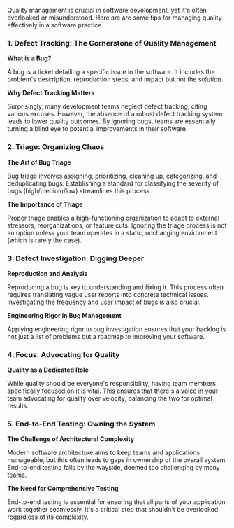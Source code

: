 Quality management is crucial in software development, yet it's often overlooked or misunderstood. Here are are some tips for managing quality effectively in a software practice.

### 1. **Defect Tracking: The Cornerstone of Quality Management**

**What is a Bug?**

A bug is a ticket detailing a specific issue in the software. It includes the problem's description, reproduction steps, and impact but not the solution. 

**Why Defect Tracking Matters**

Surprisingly, many development teams neglect defect tracking, citing various excuses. However, the absence of a robust defect tracking system leads to lower quality outcomes. By ignoring bugs, teams are essentially turning a blind eye to potential improvements in their software.

### 2. **Triage: Organizing Chaos**

**The Art of Bug Triage**

Bug triage involves assigning, prioritizing, cleaning up, categorizing, and deduplicating bugs. Establishing a standard for classifying the severity of bugs (high/medium/low) streamlines this process. 

**The Importance of Triage**

Proper triage enables a high-functioning organization to adapt to external stressors, reorganizations, or feature cuts. Ignoring the triage process is not an option unless your team operates in a static, unchanging environment (which is rarely the case).

### 3. **Defect Investigation: Digging Deeper**

**Reproduction and Analysis**

Reproducing a bug is key to understanding and fixing it. This process often requires translating vague user reports into concrete technical issues. Investigating the frequency and user impact of bugs is also crucial.

**Engineering Rigor in Bug Management**

Applying engineering rigor to bug investigation ensures that your backlog is not just a list of problems but a roadmap to improving your software.

### 4. **Focus: Advocating for Quality**

**Quality as a Dedicated Role**

While quality should be everyone's responsibility, having team members specifically focused on it is vital. This ensures that there's a voice in your team advocating for quality over velocity, balancing the two for optimal results.

### 5. **End-to-End Testing: Owning the System**

**The Challenge of Architectural Complexity**

Modern software architecture aims to keep teams and applications manageable, but this often leads to gaps in ownership of the overall system. End-to-end testing falls by the wayside, deemed too challenging by many teams.

**The Need for Comprehensive Testing**

End-to-end testing is essential for ensuring that all parts of your application work together seamlessly. It's a critical step that shouldn't be overlooked, regardless of its complexity.
